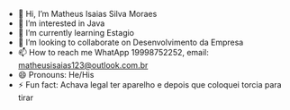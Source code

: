 - 👋 Hi, I’m Matheus Isaias Silva Moraes
- 👀 I’m interested in Java
- 🌱 I’m currently learning Estagio
- 💞️ I’m looking to collaborate on Desenvolvimento da Empresa
- 📫 How to reach me WhatApp 19998752252, email: matheusisaias123@outlook.com.br
- 😄 Pronouns: He/His
- ⚡ Fun fact: Achava legal ter aparelho e depois que coloquei torcia para tirar 

<!---
MTHS2001/MTHS2001 is a ✨ special ✨ repository because its `README.md` (this file) appears on your GitHub profile.
You can click the Preview link to take a look at your changes.
--->
